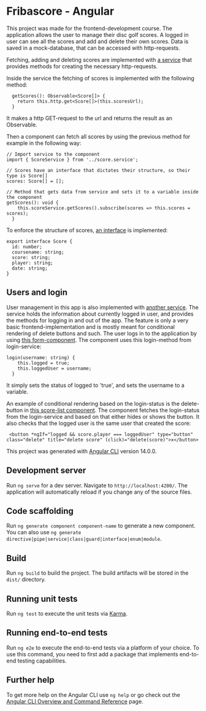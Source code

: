 # Fribascore - Angular

This project was made for the frontend-development course. The application allows the user to manage their disc golf scores. A logged in user can see all the scores and add and delete their own scores. Data is saved in a mock-database, that can be accessed with http-requests. 

Fetching, adding and deleting scores are implemented with [a service](https://github.com/TuikkaTommi/portfolio/blob/main/Angular/fribascore/src/app/score.service.ts) that provides methods for creating the necessary http-requests.

Inside the service the fetching of scores is implemented with the following method:

```
  getScores(): Observable<Score[]> {
    return this.http.get<Score[]>(this.scoresUrl);
  }
```

It makes a http GET-request to the url and returns the result as an Observable.

Then a component can fetch all scores by using the previous method for example in the following way:

```
// Import service to the component
import { ScoreService } from '../score.service';

// Scores have an interface that dictates their structure, so their type is Score[]
scores: Score[] = [];

// Method that gets data from service and sets it to a variable inside the component
getScores(): void {
    this.scoreService.getScores().subscribe(scores => this.scores = scores);
  }
```

To enforce the structure of scores, [an interface](https://github.com/TuikkaTommi/portfolio/blob/main/Angular/fribascore/src/app/score.ts) is implemented:

```
export interface Score {
  id: number;
  coursename: string;
  score: string;
  player: string;
  date: string;
}
```

## Users and login

User management in this app is also implemented with [another service](https://github.com/TuikkaTommi/portfolio/blob/main/Angular/fribascore/src/app/login.service.ts). The service holds the information about currently logged in user, and provides the methods for logging in and out of the app. The feature is only a very basic frontend-implementation and is mostly meant for conditional rendering of delete buttons and such. The user logs in to the application by using [this form-component](https://github.com/TuikkaTommi/portfolio/tree/main/Angular/fribascore/src/app/login). The component uses this login-method from login-service:

```
login(username: string) {
    this.logged = true;
    this.loggedUser = username;
  }
```

It simply sets the status of logged to 'true', and sets the username to a variable.

An example of conditional rendering based on the login-status is the delete-button in [this score-list component](https://github.com/TuikkaTommi/portfolio/tree/main/Angular/fribascore/src/app/score-list). The component fetches the login-status from the login-service and based on that either hides or shows the button. It also checks that the logged user is the same user that created the score:

```
 <button *ngIf="logged && score.player === loggedUser" type="button" class="delete" title="delete score" (click)="delete(score)">x</button>
```







This project was generated with [Angular CLI](https://github.com/angular/angular-cli) version 14.0.0.

## Development server

Run `ng serve` for a dev server. Navigate to `http://localhost:4200/`. The application will automatically reload if you change any of the source files.

## Code scaffolding

Run `ng generate component component-name` to generate a new component. You can also use `ng generate directive|pipe|service|class|guard|interface|enum|module`.

## Build

Run `ng build` to build the project. The build artifacts will be stored in the `dist/` directory.

## Running unit tests

Run `ng test` to execute the unit tests via [Karma](https://karma-runner.github.io).

## Running end-to-end tests

Run `ng e2e` to execute the end-to-end tests via a platform of your choice. To use this command, you need to first add a package that implements end-to-end testing capabilities.

## Further help

To get more help on the Angular CLI use `ng help` or go check out the [Angular CLI Overview and Command Reference](https://angular.io/cli) page.
